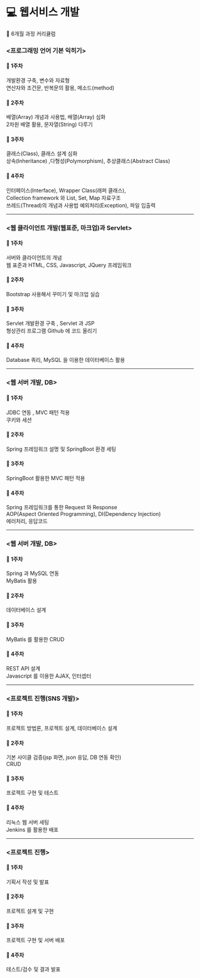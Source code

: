 # :computer: 웹서비스 개발

:calendar: 6개월 과정 커리큘럼


### <프로그래밍 언어 기본 익히기>

#### :small_blue_diamond: 1주차
개발환경 구축, 변수와 자료형 <br>
연산자와 조건문, 반복문의 활용, 메소드(method)

#### :small_blue_diamond: 2주차
배열(Array) 개념과 사용법, 배열(Array) 심화 <br>
2차원 배열 활용, 문자열(String) 다루기

#### :small_blue_diamond: 3주차
클래스(Class), 클래스 설계 심화 <br>
상속(Inheritance) ,다형성(Polymorphism),
추상클래스(Abstract Class)

#### :small_blue_diamond: 4주차
인터페이스(Interface), Wrapper Class(래퍼 클래스), <br>
Collection framework 와 List, Set, Map 자료구조 <br>
쓰레드(Thread)의 개념과 사용법
예외처리(Exception), 파일 입출력

<hr>

### <웹 클라이언트 개발(웹표준, 마크업)과 Servlet>

#### :small_blue_diamond: 1주차
서버와 클라이언트의 개념 <br>
웹 표준과 HTML, CSS, Javascript, JQuery 프레임워크

#### :small_blue_diamond: 2주차
Bootstrap 사용해서 꾸미기 및 마크업 실습

#### :small_blue_diamond: 3주차
Servlet 개발환경 구축 , Servlet 과 JSP <br>
형상관리 프로그램 Github 에 코드 올리기

#### :small_blue_diamond: 4주차
Database 쿼리, MySQL 을 이용한 데이터베이스 활용

<hr>

### <웹 서버 개발, DB>

#### :small_blue_diamond: 1주차
JDBC 연동 , MVC 패턴 적용 <br>
쿠키와 세션

#### :small_blue_diamond: 2주차
Spring 프레임워크 설명 및 SpringBoot 환경 세팅

#### :small_blue_diamond: 3주차
SpringBoot 활용한 MVC 패턴 적용

#### :small_blue_diamond: 4주차
Spring 프레임워크를 통한 Request 와 Response <br>
AOP(Aspect Oriented Programming), DI(Dependency Injection) <br>
에러처리, 응답코드

<hr>

### <웹 서버 개발, DB>

#### :small_blue_diamond: 1주차
Spring 과 MySQL 연동 <br>
MyBatis 활용

#### :small_blue_diamond: 2주차
데이터베이스 설계

#### :small_blue_diamond: 3주차
MyBatis 를 활용한 CRUD

#### :small_blue_diamond: 4주차
REST API 설계 <br>
Javascript 를 이용한 AJAX,
인터셉터

<hr>

### <프로젝트 진행(SNS 개발)>

#### :small_blue_diamond: 1주차
프로젝트 방법론, 프로젝트 설계, 데이터베이스 설계

#### :small_blue_diamond: 2주차
기본 사이클 검증(jsp 화면, json 응답, DB 연동 확인) <br>
CRUD

#### :small_blue_diamond: 3주차
프로젝트 구현 및 테스트

#### :small_blue_diamond: 4주차
리눅스 웹 서버 세팅 <br>
Jenkins 를 활용한 배포

<hr>

### <프로젝트 진행>

#### :small_blue_diamond: 1주차
기획서 작성 및 발표

#### :small_blue_diamond: 2주차
프로젝트 설계 및 구현

#### :small_blue_diamond: 3주차
프로젝트 구현 및 서버 배포

#### :small_blue_diamond: 4주차
테스트/검수 및 결과 발표
